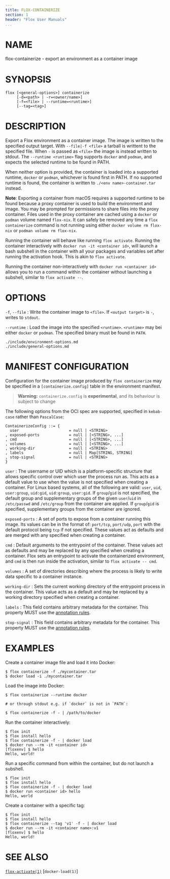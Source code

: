 ```yaml
---
title: FLOX-CONTAINERIZE
section: 1
header: "Flox User Manuals"
...
```


# NAME

flox-containerize - export an environment as a container image

# SYNOPSIS

```
flox [<general-options>] containerize
     [-d=<path> | -r=<owner/name>]
     [-f=<file> | --runtime=<runtime>]
     [--tag=<tag>]
```

# DESCRIPTION

Export a Flox environment as a container image.
The image is written to the specified output target.
With `--file|-f <file>` a tarball is writtent to the specified file.
When `-` is passed as `<file>` the image is instead written to stdout.
The `--runtime <runtime>` flag supports `docker` and `podman`,
and expects the selected runtime to be found in PATH.

When neither option is provided,
the container is loaded into a supported runtime,
`docker` or `podman`, whichever is found first in PATH.
If no supported runtime is found,
the container is written to `./<env name>-container.tar` instead.

**Note**: Exporting a container from macOS requires a supported runtime to be
found because a proxy container is used to build the environment and image. You
may be prompted for permissions to share files into the proxy container.
Files used in the proxy container are cached using a `docker` or `podman`
volume named `flox-nix`.
It can safely be removed any time a `flox containerize` command is not running
using either `docker volume rm flox-nix` or `podman volume rm flox-nix`.

Running the container will behave like running `flox activate`.
Running the container interactively with `docker run -it <container id>`,
will launch a bash subshell in the container
with all your packages and variables set after running the activation hook.
This is akin to `flox activate`.

Running the container non-interactively with `docker run <container id>`
allows you to run a command within the container without launching a subshell,
similar to `flox activate --`.

# OPTIONS

`-f`, `--file`
:   Write the container image to `<file>`.
    If `<output target>` is `-`, writes to `stdout`.

`--runtime`
:   Load the image into the specified `<runtime>`.
    `<runtime>` may bei either `docker` or `podman`.
    The specified binary must be found in `PATH`.

```{.include}
./include/environment-options.md
./include/general-options.md
```

# MANIFEST CONFIGURATION

Configuration for the container image produced by `flox containerize` may be specified in a `[containerize.config]` table in the environment manifest.

> **Warning:**
> `containerize.config` is **experimental**,
> and its behaviour is subject to change

The following options from the OCI spec are supported, specified in `kebab-case` rather than `PascalCase`:
```
ContainerizeConfig ::= {
  user                      = null | <STRING>
, exposed-ports             = null | [<STRING>, ...]
, cmd                       = null | [<STRING>, ...]
, volumes                   = null | [<STRING>, ...]
, working-dir               = null | <STRING>
, labels                    = null | Map[STRING, STRING]
, stop-signal               = null | <STRING>
}
```

`user`
:   The username or UID which is a platform-specific structure that allows specific control over which user the process run as.
    This acts as a default value to use when the value is not specified when creating a container.
    For Linux based systems, all of the following are valid: `user`, `uid`, `user:group`, `uid:gid`, `uid:group`, `user:gid`.
    If `group`/`gid` is not specified, the default group and supplementary groups of the given `user`/`uid` in `/etc/passwd` and `/etc/group` from the container are applied.
    If `group`/`gid` is specified, supplementary groups from the container are ignored.

`exposed-ports`
:   A set of ports to expose from a container running this image.
    Its values can be in the format of:
    `port/tcp`, `port/udp`, `port` with the default protocol being `tcp` if not specified.
    These values act as defaults and are merged with any specified when creating a container.

`cmd`
:   Default arguments to the entrypoint of the container.
    These values act as defaults and may be replaced by any specified when creating a container.
    Flox sets an entrypoint to activate the containerized environment,
    and `cmd` is then run inside the activation, similar to
    `flox activate -- cmd`.

`volumes`
:   A set of directories describing where the process is
    likely to write data specific to a container instance.

`working-dir`
:   Sets the current working directory of the entrypoint process in the container.
    This value acts as a default and may be replaced by a working directory specified when creating a container.

`labels`
:   This field contains arbitrary metadata for the container.
    This property MUST use the [annotation rules](https://github.com/opencontainers/image-spec/blob/main/annotations.md#rules).

`stop-signal`
:   This field contains arbitrary metadata for the container.
    This property MUST use the [annotation rules](https://github.com/opencontainers/image-spec/blob/main/annotations.md#rules).

# EXAMPLES

Create a container image file and load it into Docker:

```
$ flox containerize -f ./mycontainer.tar
$ docker load -i ./mycontainer.tar
```

Load the image into Docker:

```
$ flox containerize --runtime docker

# or through stdout e.g. if `docker` is not in `PATH`:

$ flox containerize -f - | /path/to/docker
```

Run the container interactively:

```
$ flox init
$ flox install hello
$ flox containerize -f - | docker load
$ docker run --rm -it <container id>
[floxenv] $ hello
Hello, world!
```

Run a specific command from within the container,
but do not launch a subshell.

```
$ flox init
$ flox install hello
$ flox containerize -f - | docker load
$ docker run <container id> hello
Hello, world
```

Create a container with a specific tag:

```
$ flox init
$ flox install hello
$ flox containerize --tag 'v1' -f - | docker load
$ docker run --rm -it <container name>:v1
[floxenv] $ hello
Hello, world!
```

# SEE ALSO

[`flox-activate(1)`](./flox-activate.md)
[`docker-load(1)`]
